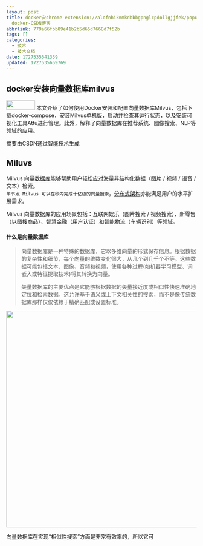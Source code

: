 ```yaml
---
layout: post
title: docker安chrome-extension://alofnhikmmkdbbbgpnglcpdollgjjfek/popup/build/index.html#装向量数据库milvus_milvus
  docker-CSDN博客
abbrlink: 779a66fbb89e41b2b5d65d7668d7f52b
tags: []
categories:
  - 技术
  - 技术文档
date: 1727535641339
updated: 1727535659769
---
```


## docker安装向量数据库milvus

<img width="76" height="25" src="/resources/4558812934d14dc3acafa26de4f11262.png" class="jop-noMdConv"> 本文介绍了如何使用Docker安装和配置向量数据库Milvus，包括下载docker-compose，安装Milvus单机版，启动并检查其运行状态，以及安装可视化工具Attu进行管理。此外，解释了向量数据库在推荐系统、图像搜索、NLP等领域的应用。

摘要由CSDN通过智能技术生成

## [](#)[](#)Miluvs

Milvus 向量[数据库](https://so.csdn.net/so/search?q=%E6%95%B0%E6%8D%AE%E5%BA%93\&spm=1001.2101.3001.7020)能够帮助用户轻松应对海量非结构化数据（图片 / 视频 / 语音 / 文本）检索。\
`单节点 Milvus 可以在秒内完成十亿级的向量搜索`，[分布式架构](https://so.csdn.net/so/search?q=%E5%88%86%E5%B8%83%E5%BC%8F%E6%9E%B6%E6%9E%84\&spm=1001.2101.3001.7020)亦能满足用户的水平扩展需求。

Milvus 向量数据库的应用场景包括：互联网娱乐（图片搜索 / 视频搜索）、新零售（以图搜商品）、智慧金融（用户认证）和智能物流（车辆识别）等领域。

#### [](#)[](#)什么是向量数据库

> 向量数据库是一种特殊的数据库，它以多维向量的形式保存信息。根据数据的复杂性和细节，每个向量的维数变化很大，从几个到几千个不等。这些数据可能包括文本、图像、音频和视频，使用各种过程(如机器学习模型、词嵌入或特征提取技术)将其转换为向量。
>
> 矢量数据库的主要优点是它能够根据数据的矢量接近度或相似性快速准确地定位和检索数据。这允许基于语义或上下文相关性的搜索，而不是像传统数据库那样仅仅依赖于精确匹配或设置标准。

<img width="962" height="571" src="/resources/d83be3dd164743669e64e04ca1aa9c41.png" class="jop-noMdConv">

向量数据库在实现“相似性搜索”方面是非常有效率的，所以它可
